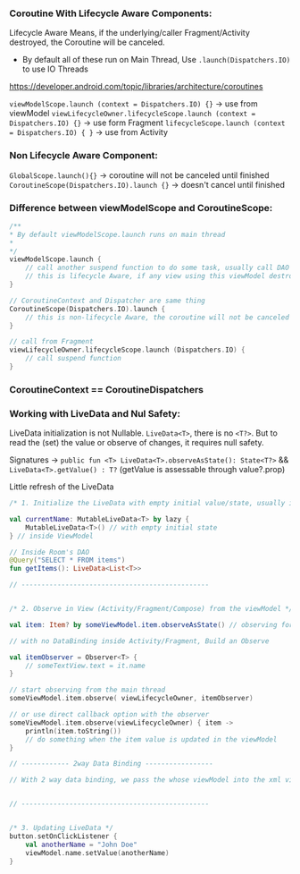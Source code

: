 ### Coroutine With Lifecycle Aware Components:
Lifecycle Aware Means, if the underlying/caller Fragment/Activity destroyed, the Coroutine will be canceled.

* By default all of these run on Main Thread, Use `.launch(Dispatchers.IO)` to use IO Threads

https://developer.android.com/topic/libraries/architecture/coroutines

`viewModelScope.launch (context = Dispatchers.IO) {}` -> use from viewModel
`viewLifecycleOwner.lifecycleScope.launch (context = Dispatchers.IO) {}` -> use form Fragment
`lifecycleScope.launch (context = Dispatchers.IO) { }` -> use from Activity 

### Non Lifecycle Aware Component:
`GlobalScope.launch(){}` -> coroutine will not be canceled until finished
`CoroutineScope(Dispatchers.IO).launch {}` -> doesn't cancel until finished

### Difference between viewModelScope and CoroutineScope:
```kotlin
/**
* By default viewModelScope.launch runs on main thread
* 
*/
viewModelScope.launch {
    // call another suspend function to do some task, usually call DAO
    // this is lifecycle Aware, if any view using this viewModel destroyed, the coroutine will be canaled 
}

// CoroutineContext and Dispatcher are same thing
CoroutineScope(Dispatchers.IO).launch {
    // this is non-lifecycle Aware, the coroutine will not be canceled until finished/returned.
}

// call from Fragment
viewLifecycleOwner.lifecycleScope.launch (Dispatchers.IO) {
    // call suspend function
}

```

### CoroutineContext == CoroutineDispatchers

### Working with LiveData and Nul Safety:
LiveData initialization is not Nullable. `LiveData<T>`, there is no `<T?>`. But to read the (set) the value or observe of changes, it requires null safety.

Signatures ->
`public fun <T> LiveData<T>.observeAsState(): State<T?>` && `LiveData<T>.getValue() : T?` (getValue is assessable through value?.prop)

Little refresh of the LiveData
```kotlin
/* 1. Initialize the LiveData with empty initial value/state, usually inside ViewModel or in Room's DAO */

val currentName: MutableLiveData<T> by lazy {
    MutableLiveData<T>() // with empty initial state
} // inside ViewModel

// Inside Room's DAO
@Query("SELECT * FROM items")
fun getItems(): LiveData<List<T>>

// -----------------------------------------------


/* 2. Observe in View (Activity/Fragment/Compose) from the viewModel */

val item: Item? by someViewModel.item.observeAsState() // observing form Compose

// with no DataBinding inside Activity/Fragment, Build an Observe

val itemObserver = Observer<T> {
    // someTextView.text = it.name
}

// start observing from the main thread
someViewModel.item.observe( viewLifecycleOwner, itemObserver)

// or use direct callback option with the observer
someViewModel.item.observe(viewLifecycleOwner) { item ->
    println(item.toString())
    // do something when the item value is updated in the viewModel
}

// ------------ 2way Data Binding -----------------

// With 2 way data binding, we pass the whose viewModel into the xml view. So no need to Observe, it's included inside DataBinding Library


// -----------------------------------------------


/* 3. Updating LiveData */
button.setOnClickListener {
    val anotherName = "John Doe"
    viewModel.name.setValue(anotherName)
}
```

